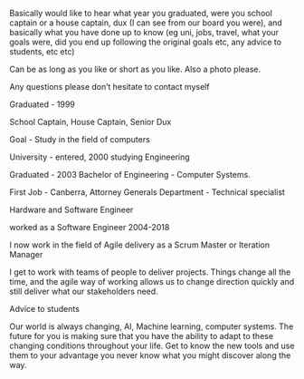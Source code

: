Basically would like to hear what year you graduated, were you school captain or a house captain, dux (I can see from our board you were), and basically what you have done up to know (eg uni, jobs, travel, what your goals were, did you end up following the original goals etc, any advice to students, etc etc)

Can be as long as you like or short as you like. Also a photo please.

Any questions please don’t hesitate to contact myself

Graduated - 1999

School Captain, House Captain, Senior Dux

Goal - Study in the field of computers

University - entered, 2000 studying Engineering

Graduated - 2003 Bachelor of Engineering - Computer Systems.

First Job - Canberra, Attorney Generals Department - Technical specialist

Hardware and Software Engineer

worked as a Software Engineer 2004-2018

I now work in the field of Agile delivery as a Scrum Master or Iteration Manager

I get to work with teams of people to deliver projects. Things change all the time, and the agile way of working allows us to change direction quickly and still deliver what our stakeholders need.

Advice to students

Our world is always changing, AI, Machine learning, computer systems. The future for you is making sure that you have the ability to adapt to these changing conditions throughout your life. Get to know the new tools and use them to your advantage you never know what you might discover along the way.